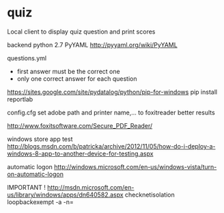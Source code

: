 quiz
====

Local client to display quiz question and print scores

backend
python 2.7
PyYAML http://pyyaml.org/wiki/PyYAML

questions.yml
- first answer must be the correct one
- only one correct answer for each question


https://sites.google.com/site/pydatalog/python/pip-for-windows
pip install reportlab

config.cfg
set adobe path and printer name,... to foxitreader better results

http://www.foxitsoftware.com/Secure_PDF_Reader/

windows store app test
http://blogs.msdn.com/b/patricka/archive/2012/11/05/how-do-i-deploy-a-windows-8-app-to-another-device-for-testing.aspx

automatic logon
http://windows.microsoft.com/en-us/windows-vista/turn-on-automatic-logon

IMPORTANT !
http://msdn.microsoft.com/en-us/library/windows/apps/dn640582.aspx
checknetisolation loopbackexempt -a -n=<package family name>
